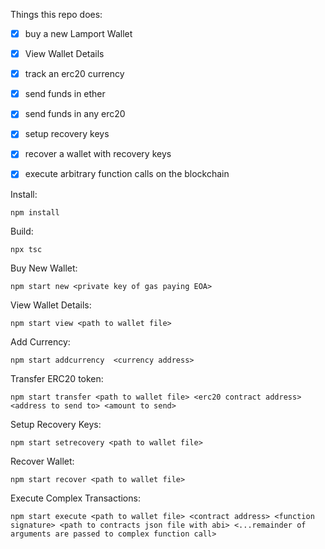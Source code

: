Things this repo does: 
- [x] buy a new Lamport Wallet
- [x] View Wallet Details
- [x] track an erc20 currency
- [x] send funds in ether
- [x] send funds in any erc20
- [x] setup recovery keys
- [x] recover a wallet with recovery keys
- [x] execute arbitrary function calls on the blockchain


Install: 

    npm install
    
Build: 

    npx tsc

Buy New Wallet:
    
    npm start new <private key of gas paying EOA>

View Wallet Details:

    npm start view <path to wallet file>

Add Currency: 

    npm start addcurrency  <currency address>

Transfer ERC20 token:

    npm start transfer <path to wallet file> <erc20 contract address> <address to send to> <amount to send>

Setup Recovery Keys:

    npm start setrecovery <path to wallet file>

Recover Wallet:

    npm start recover <path to wallet file>

Execute Complex Transactions:

    npm start execute <path to wallet file> <contract address> <function signature> <path to contracts json file with abi> <...remainder of arguments are passed to complex function call>